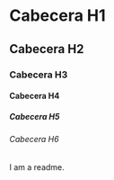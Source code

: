 # Cabecera H1
## Cabecera H2
### Cabecera H3
#### Cabecera H4
##### Cabecera H5
###### Cabecera H6

I am a readme.